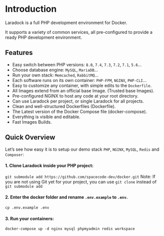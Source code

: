 # Introduction
Laradock is a full PHP development environment for Docker.

It supports a variety of common services, all pre-configured to provide a ready PHP development environment.

## Features
- Easy switch between PHP versions: `8.0`, `7.4`, `7.3`, `7.2`, `7.1`, `5.6`...
- Choose database engine: `MySQL`, `MariaDB`...
- Run your own stack: `Memcached`, `RabbitMQ`...
- Each software runs on its own container: `PHP-FPM`, `NGINX`, `PHP-CLI`...
- Easy to customize any container, with simple edits to the `Dockerfile`.
- All Images extend from an official base Image. (Trusted base Images).
- Pre-configured NGINX to host any code at your root directory.
- Can use Laradock per project, or single Laradock for all projects. 
- Clean and well-structured Dockerfiles (Dockerfile).
- The Latest version of the Docker Compose file (docker-compose).
- Everything is visible and editable.
- Fast Images Builds.

## Quick Overview
Let’s see how easy it is to setup our demo stack `PHP`, `NGINX`, `MySQL`, `Redis` and `Composer`:

#### 1. Clone Laradock inside your PHP project:
`git submodule add https://github.com/spacecode-dev/docker.git`
Note: If you are not using Git yet for your project, you can use `git clone` instead of `git submodule add`

#### 2. Enter the docker folder and rename `.env.example` to `.env`.
`cp .env.example .env`

#### 3. Run your containers:
`docker-compose up -d nginx mysql phpmyadmin redis workspace`
